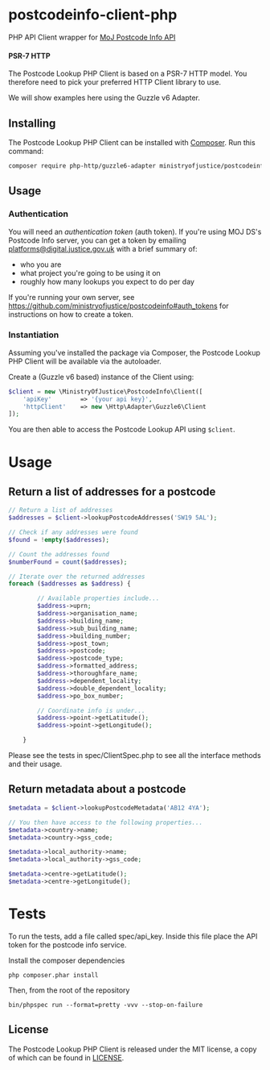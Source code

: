 # postcodeinfo-client-php

PHP API Client wrapper for [MoJ Postcode Info API](https://github.com/ministryofjustice/postcodeinfo)


#### PSR-7 HTTP

The Postcode Lookup PHP Client is based on a PSR-7 HTTP model. You therefore need to pick your preferred HTTP Client library to use.

We will show examples here using the Guzzle v6 Adapter.


## Installing

The Postcode Lookup PHP Client can be installed with [Composer](https://getcomposer.org/). Run this command:

```sh
composer require php-http/guzzle6-adapter ministryofjustice/postcodeinfo-client-php
```

## Usage

### Authentication

You will need an *authentication token* (auth token). If you're using MOJ DS's
Postcode Info server, you can get a token by emailing
platforms@digital.justice.gov.uk with a brief summary of:

* who you are
* what project you're going to be using it on
* roughly how many lookups you expect to do per day

If you're running your own server, see
https://github.com/ministryofjustice/postcodeinfo#auth_tokens for instructions
on how to create a token.

### Instantiation

Assuming you've installed the package via Composer, the Postcode Lookup PHP Client will be available via the autoloader.

Create a (Guzzle v6 based) instance of the Client using:

```php
$client = new \MinistryOfJustice\PostcodeInfo\Client([
    'apiKey'        => '{your api key}',
    'httpClient'    => new \Http\Adapter\Guzzle6\Client
]);
```

You are then able to access the Postcode Lookup API using ``$client``.


# Usage

## Return a list of addresses for a postcode

```php
// Return a list of addresses
$addresses = $client->lookupPostcodeAddresses('SW19 5AL');

// Check if any addresses were found
$found = !empty($addresses);

// Count the addresses found
$numberFound = count($addresses);

// Iterate over the returned addresses
foreach ($addresses as $address) {

		// Available properties include...
        $address->uprn;
        $address->organisation_name;
        $address->building_name;
        $address->sub_building_name;
        $address->building_number;
        $address->post_town;
        $address->postcode;
        $address->postcode_type;
        $address->formatted_address;
        $address->thoroughfare_name;
        $address->dependent_locality;
        $address->double_dependent_locality;
        $address->po_box_number;

        // Coordinate info is under...
		$address->point->getLatitude();
        $address->point->getLongitude();

	}
```

Please see the tests in spec/ClientSpec.php to see all the interface methods and their usage.

## Return metadata about a postcode
```php
$metadata = $client->lookupPostcodeMetadata('AB12 4YA');

// You then have access to the following properties...
$metadata->country->name;
$metadata->country->gss_code;

$metadata->local_authority->name;
$metadata->local_authority->gss_code;

$metadata->centre->getLatitude();
$metadata->centre->getLongitude();

```


# Tests

To run the tests, add a file called spec/api_key. Inside this file place the API token for the postcode info service.

Install the composer dependencies

	php composer.phar install

Then, from the root of the repository

	bin/phpspec run --format=pretty -vvv --stop-on-failure


## License

The Postcode Lookup PHP Client is released under the MIT license, a copy of which can be found in [LICENSE](LICENSE.txt).
